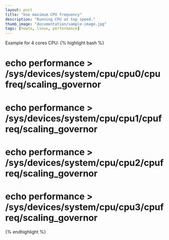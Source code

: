 ```yaml
---
layout: post
title: "Use maximum CPU frequency"
description: "Running CPU at top speed."
thumb_image: "documentation/sample-image.jpg"
tags: [howto, linux, performance]
---
```


Example for 4 cores CPU:
{% highlight bash %}
# echo performance > /sys/devices/system/cpu/cpu0/cpufreq/scaling_governor
# echo performance > /sys/devices/system/cpu/cpu1/cpufreq/scaling_governor
# echo performance > /sys/devices/system/cpu/cpu2/cpufreq/scaling_governor
# echo performance > /sys/devices/system/cpu/cpu3/cpufreq/scaling_governor
{% endhighlight %}
